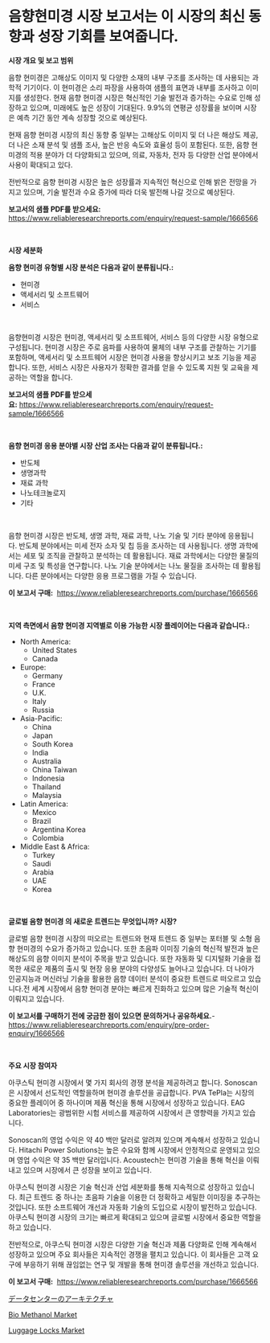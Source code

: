 <p><h1>음향현미경 시장 보고서는 이 시장의 최신 동향과 성장 기회를 보여줍니다.</h1></p><p><strong>시장 개요 및 보고 범위</strong></p>
<p><p>음향 현미경은 고해상도 이미지 및 다양한 소재의 내부 구조를 조사하는 데 사용되는 과학적 기기이다. 이 현미경은 소리 파장을 사용하여 샘플의 표면과 내부를 조사하고 이미지를 생성한다. 현재 음향 현미경 시장은 혁신적인 기술 발전과 증가하는 수요로 인해 성장하고 있으며, 미래에도 높은 성장이 기대된다. 9.9%의 연평균 성장률을 보이며 시장은 예측 기간 동안 계속 성장할 것으로 예상된다. </p><p>현재 음향 현미경 시장의 최신 동향 중 일부는 고해상도 이미지 및 더 나은 해상도 제공, 더 나은 소재 분석 및 샘플 조사, 높은 반응 속도와 효율성 등이 포함된다. 또한, 음향 현미경의 적용 분야가 더 다양화되고 있으며, 의료, 자동차, 전자 등 다양한 산업 분야에서 사용이 확대되고 있다.</p><p>전반적으로 음향 현미경 시장은 높은 성장률과 지속적인 혁신으로 인해 밝은 전망을 가지고 있으며, 기술 발전과 수요 증가에 따라 더욱 발전해 나갈 것으로 예상된다.</p></p>
<p><strong>보고서의 샘플 PDF를 받으세요:</strong> <a href="https://www.reliableresearchreports.com/enquiry/request-sample/1666566">https://www.reliableresearchreports.com/enquiry/request-sample/1666566</a></p>
<p>&nbsp;</p>
<p><strong>시장 세분화</strong></p>
<p><strong>음향 현미경 유형별 시장 분석은 다음과 같이 분류됩니다.:</strong></p>
<p><ul><li>현미경</li><li>액세서리 및 소프트웨어</li><li>서비스</li></ul></p>
<p>&nbsp;</p>
<p><p>음향현미경 시장은 현미경, 액세서리 및 소프트웨어, 서비스 등의 다양한 시장 유형으로 구성됩니다. 현미경 시장은 주로 음파를 사용하여 물체의 내부 구조를 관찰하는 기기를 포함하며, 액세서리 및 소프트웨어 시장은 현미경 사용을 향상시키고 보조 기능을 제공합니다. 또한, 서비스 시장은 사용자가 정확한 결과를 얻을 수 있도록 지원 및 교육을 제공하는 역할을 합니다.</p></p>
<p><strong>보고서의 샘플 PDF를 받으세요:</strong>&nbsp;<a href="https://www.reliableresearchreports.com/enquiry/request-sample/1666566">https://www.reliableresearchreports.com/enquiry/request-sample/1666566</a></p>
<p>&nbsp;</p>
<p><strong> 음향 현미경 응용 분야별 시장 산업 조사는 다음과 같이 분류됩니다.:</strong></p>
<p><ul><li>반도체</li><li>생명과학</li><li>재료 과학</li><li>나노테크놀로지</li><li>기타</li></ul></p>
<p>&nbsp;</p>
<p><p>음향 현미경 시장은 반도체, 생명 과학, 재료 과학, 나노 기술 및 기타 분야에 응용됩니다. 반도체 분야에서는 미세 전자 소자 및 칩 등을 조사하는 데 사용됩니다. 생명 과학에서는 세포 및 조직을 관찰하고 분석하는 데 활용됩니다. 재료 과학에서는 다양한 물질의 미세 구조 및 특성을 연구합니다. 나노 기술 분야에서는 나노 물질을 조사하는 데 활용됩니다. 다른 분야에서는 다양한 응용 프로그램을 가질 수 있습니다.</p></p>
<p><strong>이 보고서 구매:</strong>&nbsp; <a href="https://www.reliableresearchreports.com/purchase/1666566">https://www.reliableresearchreports.com/purchase/1666566</a></p>
<p>&nbsp;</p>
<p><strong>지역 측면에서 음향 현미경 지역별로 이용 가능한 시장 플레이어는 다음과 같습니다.:</strong></p>
<p><ul>
    <li>
        North America:
        <ul>
            <li>United States</li>
            <li>Canada</li>
        </ul>
    </li>
    <li>
        Europe:
        <ul>
            <li>Germany</li>
            <li>France</li>
            <li>U.K.</li>
            <li>Italy</li>
            <li>Russia</li>
        </ul>
    </li>
    <li>
        Asia-Pacific:
        <ul>
            <li>China</li>
            <li>Japan</li>
            <li>South Korea</li>
            <li>India</li>
            <li>Australia</li>
            <li>China Taiwan</li>
            <li>Indonesia</li>
            <li>Thailand</li>
            <li>Malaysia</li>
        </ul>
    </li>
    <li>
        Latin America:
        <ul>
            <li>Mexico</li>
            <li>Brazil</li>
            <li>Argentina Korea</li>
            <li>Colombia</li>
        </ul>
    </li>
    <li>
        Middle East & Africa:
        <ul>
            <li>Turkey</li>
            <li>Saudi</li>
            <li>Arabia</li>
            <li>UAE</li>
            <li>Korea</li>
        </ul>
    </li>
    </ul></p>
<p>&nbsp;</p>
<p><strong>글로벌 음향 현미경 의 새로운 트렌드는 무엇입니까? 시장?</strong></p>
<p><p>글로벌 음향 현미경 시장의 떠오르는 트렌드와 현재 트렌드 중 일부는 포터블 및 소형 음향 현미경의 수요가 증가하고 있습니다. 또한 초음파 이미징 기술의 혁신적 발전과 높은 해상도의 음향 이미지 분석이 주목을 받고 있습니다. 또한 자동화 및 디지털화 기술을 접목한 새로운 제품의 출시 및 현장 응용 분야의 다양성도 늘어나고 있습니다. 더 나아가 인공지능과 머신러닝 기술을 활용한 음향 데이터 분석이 중요한 트렌드로 떠오르고 있습니다.전 세계 시장에서 음향 현미경 분야는 빠르게 진화하고 있으며 많은 기술적 혁신이 이뤄지고 있습니다.</p></p>
<p><strong>이 보고서를 구매하기 전에 궁금한 점이 있으면 문의하거나 공유하세요.</strong>- <a href="https://www.reliableresearchreports.com/enquiry/pre-order-enquiry/1666566">https://www.reliableresearchreports.com/enquiry/pre-order-enquiry/1666566</a></p>
<p>&nbsp;</p>
<p><strong>주요 시장 참여자</strong></p>
<p><p>아쿠스틱 현미경 시장에서 몇 가지 회사의 경쟁 분석을 제공하려고 합니다. Sonoscan은 시장에서 선도적인 역할을하며 현미경 솔루션을 공급합니다. PVA TePla는 시장의 중요한 플레이어 중 하나이며 제품 혁신을 통해 시장에서 성장하고 있습니다. EAG Laboratories는 광범위한 시험 서비스를 제공하여 시장에서 큰 영향력을 가지고 있습니다. </p><p>Sonoscan의 영업 수익은 약 40 백만 달러로 알려져 있으며 계속해서 성장하고 있습니다. Hitachi Power Solutions는 높은 수요와 함께 시장에서 안정적으로 운영되고 있으며 영업 수익은 약 35 백만 달러입니다. Acoustech는 현미경 기술을 통해 혁신을 이뤄내고 있으며 시장에서 큰 성장을 보이고 있습니다. </p><p>아쿠스틱 현미경 시장은 기술 혁신과 산업 세분화를 통해 지속적으로 성장하고 있습니다. 최근 트렌드 중 하나는 초음파 기술을 이용한 더 정확하고 세밀한 이미징을 추구하는 것입니다. 또한 소프트웨어 개선과 자동화 기술의 도입으로 시장이 발전하고 있습니다. 아쿠스틱 현미경 시장의 크기는 빠르게 확대되고 있으며 글로벌 시장에서 중요한 역할을 하고 있습니다. </p><p>전반적으로, 아쿠스틱 현미경 시장은 다양한 기술 혁신과 제품 다양화로 인해 계속해서 성장하고 있으며 주요 회사들은 지속적인 경쟁을 펼치고 있습니다. 이 회사들은 고객 요구에 부응하기 위해 끊임없는 연구 및 개발을 통해 현미경 솔루션을 개선하고 있습니다.</p></p>
<p><strong>이 보고서 구매:</strong>&nbsp;&nbsp;<a href="https://www.reliableresearchreports.com/purchase/1666566">https://www.reliableresearchreports.com/purchase/1666566</a></p>
<p><p><a href="https://github.com/Sophiaard2003/Market-Research-Report-List-1/blob/main/416151815184.md">データセンターのアーキテクチャ</a></p><p><a href="https://automatic-knee-4c7.notion.site/Bio-Methanol-Market-Dynamics-2024-2031-Also-about-Its-Market-Trends-Projections-and-Opportunities-ff54acc9c950495bb15e8df517725e32">Bio Methanol Market</a></p><p><a href="https://view.publitas.com/reportprime-1/luggage-locks-market-research-report-reveals-the-latest-trends-and-opportunities-of-this-market-for-period-from-2024-2031/">Luggage Locks Market</a></p></p>
